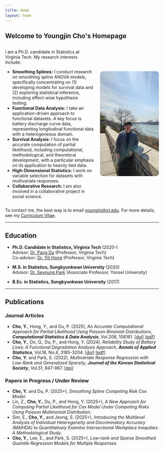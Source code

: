 ```yaml
---
title: Home
layout: home
---
```


## Welcome to Youngjin Cho's Homepage

<div style="display: flex; align-items: center; gap: 20px;">
  <div>
    <p>
      I am a Ph.D. candidate in Statistics at Virginia Tech. My research interests include:
    </p>
    <ul>
      <li><b>Smoothing Splines:</b> I conduct research on smoothing spline ANOVA models, specifically concentrating on (1) developing models for survival data and (2) exploring statistical inference, including effect-wise hypothesis testing.</li>
      <li><b>Functional Data Analysis:</b> I take an application-driven approach to functional datasets. A key focus is battery discharge curve data, representing longitudinal functional data with a heterogeneous domain.</li>
      <li><b>Survival Analysis:</b> I focus on the accurate computation of partial likelihood, including computational, methodological, and theoretical development, with a particular emphasis on its application to heavily tied data.</li>
      <li><b>High-Dimensional Statistics:</b> I work on variable selection for datasets with multivariate responses.</li>
      <li><b>Collaborative Research:</b> I am also involved in a collaborative project in social science.</li>
    </ul>
  </div>
  
  <div>
    <img src="IMG_6054.JPG" alt="Youngjin Cho" width="1000" style="border-radius: 10px;">
  </div>
</div>

To contact me, the best way is to email [youngjin@vt.edu](mailto:youngjin@vt.edu). For more details, see my [Curriculum Vitae](CV_Youngjin_Cho.pdf).

---

## Education

- **Ph.D. Candidate in Statistics, Virginia Tech** (2020-)  
  Advisor: [Dr. Pang Du](https://pangdu3a.github.io/) (Professor, Virginia Tech)  
  Co-advisor: [Dr. Yili Hong](https://scholar.google.com/citations?user=jIJnyHMAAAAJ&hl=en) (Professor, Virginia Tech)  

- **M.S. in Statistics, Sungkyunkwan University** (2020)  
  Advisor: [Dr. Seyoung Park](https://sites.google.com/view/seyoungpark/home) (Associate Professor, Yonsei University)  

- **B.Ec. in Statistics, Sungkyunkwan University** (2017)

---

## Publications

### Journal Articles
- **Cho, Y.**, Hong, Y., and Du, P. (2025), *An Accurate Computational Approach for Partial Likelihood Using Poisson-Binomial Distributions*, ***Computational Statistics & Data Analysis***, Vol.208, 108161. [[doi]](https://doi.org/10.1016/j.csda.2025.108161) [[pdf]](https://arxiv.org/pdf/2502.18715) 
- **Cho, Y.**, Do, Q., Du, P., and Hong, Y. (2024), *Reliability Study of Battery Lives: A Functional Degradation Analysis Approach*, ***Annals of Applied Statistics***, Vol.18, No.4, 3185-3204. [[doi]](https://doi.org/10.1214/24-AOAS1931) [[pdf]](https://arxiv.org/pdf/2212.05515)  
- **Cho, Y.** and Park, S. (2022), *Multivariate Response Regression with Low-Rank and Generalized Sparsity*, ***Journal of the Korean Statistical Society***, Vol.51, 847-867. [[doi]](https://doi.org/10.1007/s42952-022-00164-6)

### Papers in Progress / Under Review
- **Cho, Y.** and Du, P. (2025+), *Smoothing Spline Competing Risk Cox Model*.  
- Lin, Z., **Cho, Y.**, Du, P., and Hong, Y. (2025+), *A New Approach for Computing Partial Likelihood for Cox Model Under Competing Risks Using Poisson Multinomial Distribution*.
- Sim, E., **Cho, Y.**, and Jeong, S. (2025+), *Introducing the Multilevel Analysis of Individual Heterogeneity and Discriminatory Accuracy (MAIHDA) to Quantitatively Examine Intersectional Workplace Inequities: A Methodological Study*.
- **Cho, Y.**, Lee, E., and Park, S. (2025+), *Low-rank and Sparse Smoothed Quantile Regression Models for Multiple Responses*.
